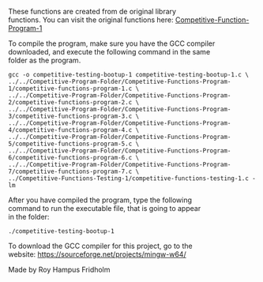 
These  functions  are  created  from  de  original  library  
functions. You  can  visit  the  original  functions  here:
[Competitive-Function-Program-1](https://github.com/H4PE0N/Competitive-Programming/tree/master/Competitive-Program-Folder/Competitive-Functions-Program-1)

To compile the program, make sure you have the GCC compiler  
downloaded, and execute the following command in  the  same  
folder as the program.

```
gcc -o competitive-testing-bootup-1 competitive-testing-bootup-1.c \
../../Competitive-Program-Folder/Competitive-Functions-Program-1/competitive-functions-program-1.c \
../../Competitive-Program-Folder/Competitive-Functions-Program-2/competitive-functions-program-2.c \
../../Competitive-Program-Folder/Competitive-Functions-Program-3/competitive-functions-program-3.c \
../../Competitive-Program-Folder/Competitive-Functions-Program-4/competitive-functions-program-4.c \
../../Competitive-Program-Folder/Competitive-Functions-Program-5/competitive-functions-program-5.c \
../../Competitive-Program-Folder/Competitive-Functions-Program-6/competitive-functions-program-6.c \
../../Competitive-Program-Folder/Competitive-Functions-Program-7/competitive-functions-program-7.c \
../Competitive-Functions-Testing-1/competitive-functions-testing-1.c -lm
```

After you have compiled the  program,  type  the  following  
command to run the executable file, that is going to appear  
in the folder:

```
./competitive-testing-bootup-1
```

To download the GCC compiler for this project,  go  to  the  
website: https://sourceforge.net/projects/mingw-w64/

Made by Roy Hampus Fridholm
